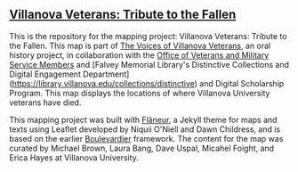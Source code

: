 ## [Villanova Veterans: Tribute to the Fallen](https://ericayhayes.github.io/villanovaveteransmap/)

This is the repository for the mapping project: Villanova Veterans: Tribute to the Fallen. This map is part of [The Voices of Villanova Veterans](https://veteransvoices.library.villanova.edu/), an oral history project, in collaboration with the [Office of Veterans and Military Service Members](https://www1.villanova.edu/villanova/enroll/veterans-military.html) and [Falvey Memorial Library's Distinctive Collections and Digital Engagement Department] (https://library.villanova.edu/collections/distinctive) and Digital Scholarship Program. This map displays the locations of where Villanova University veterans have died.

This mapping project was built with [Flâneur](https://github.com/kirschbombe/flaneur), a Jekyll theme for maps and texts using Leaflet developed by Niquii O'Niell and Dawn Childress, and is based on the earlier [Boulevardier](https://github.com/kirschbombe/boulevardier) framework. The content for the map was curated by Michael Brown, Laura Bang, Dave Uspal, Micahel Foight, and Erica Hayes at Villanova University.
